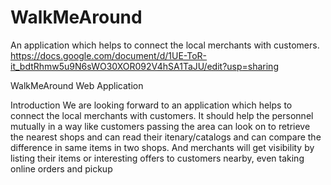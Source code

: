 # WalkMeAround
An application which helps to connect the local merchants with customers.
https://docs.google.com/document/d/1UE-ToR-it_bdtRhmw5u9N6sWO30XOR092V4hSA1TaJU/edit?usp=sharing

WalkMeAround Web Application

Introduction
We are looking forward to an application which helps to connect the local merchants with customers. It should help the personnel mutually in a way like customers passing the area can look on to retrieve the nearest shops and can read their itenary/catalogs and can compare the difference in same items in two shops. And merchants will get visibility by listing their items or interesting offers to customers nearby, even taking online orders and pickup


